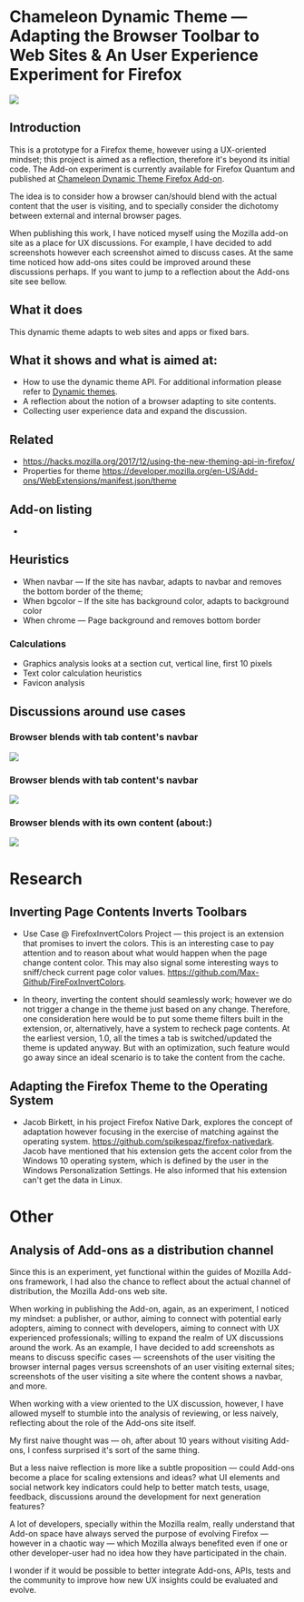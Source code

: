 # Chameleon Dynamic Theme — Adapting the Browser Toolbar to Web Sites & An User Experience Experiment for Firefox

![](https://raw.githubusercontent.com/taboca/themematcher/master/images/logo.png)

## Introduction

This is a prototype for a Firefox theme, however using a UX-oriented mindset; this project is aimed as a reflection, therefore it's beyond its initial code. The Add-on experiment is currently available for Firefox Quantum and published at [Chameleon Dynamic Theme Firefox Add-on](https://addons.mozilla.org/pt-BR/firefox/addon/chameleon-dynamic-theme/).

The idea is to consider how a browser can/should blend with the actual content that the user is visiting, and to specially consider the dichotomy between external and internal browser pages.

When publishing this work, I have noticed myself using the Mozilla add-on site as a place for UX discussions. For example, I have decided to add screenshots however each screenshot aimed to discuss cases. At the same time noticed how add-ons sites could be improved around these discussions perhaps. If you want to jump to a reflection about the Add-ons site see bellow.

## What it does

This dynamic theme adapts to web sites and apps or fixed bars.

## What it shows and what is aimed at:

* How to use the dynamic theme API. For additional information please refer to [Dynamic themes](https://developer.mozilla.org/en-US/Add-ons/Themes/Theme_concepts#Dynamic_themes).
* A reflection about the notion of a browser adapting to site contents.
* Collecting user experience data and expand the discussion.

## Related

* https://hacks.mozilla.org/2017/12/using-the-new-theming-api-in-firefox/
* Properties for theme https://developer.mozilla.org/en-US/Add-ons/WebExtensions/manifest.json/theme

## Add-on listing

*

## Heuristics

* When navbar — If the site has navbar, adapts to navbar and removes the bottom border of the theme;
* When bgcolor – If the site has background color, adapts to background color
* When chrome — Page background and removes bottom border

### Calculations

* Graphics analysis looks at a section cut, vertical line, first 10 pixels
* Text color calculation heuristics
* Favicon analysis

## Discussions around use cases

### Browser blends with tab content's navbar

![](https://raw.githubusercontent.com/taboca/themematcher/master/images/30_blend_navbar_2.png)

### Browser blends with tab content's navbar

![](https://raw.githubusercontent.com/taboca/themematcher/master/images/20_blend_navbar.png)

### Browser blends with its own content (about:)

![](https://raw.githubusercontent.com/taboca/themematcher/master/images/10_blend_about.png)

# Research

## Inverting Page Contents Inverts Toolbars

* Use Case @ FirefoxInvertColors Project — this project is an extension that promises to invert the colors. This is an interesting case to pay attention and to reason about what would happen when the page change content color. This may also signal some interesting ways to sniff/check current page color values. https://github.com/Max-Github/FireFoxInvertColors.

* In theory, inverting the content should seamlessly work; however we do not trigger a change in the theme just based on any change. Therefore, one consideration here would be to put some theme filters built in the extension, or, alternatively, have a system to recheck page contents. At the earliest version, 1.0, all the times a tab is switched/updated the theme is updated anyway. But with an optimization, such feature would go away since an ideal scenario is to take the content from the cache.

## Adapting the Firefox Theme to the Operating System

* Jacob Birkett, in his project Firefox Native Dark, explores the concept of adaptation however focusing in the exercise of matching against the operating system. https://github.com/spikespaz/firefox-nativedark. Jacob have mentioned that his extension gets the accent color from the Windows 10 operating system, which is defined by the user in the Windows Personalization Settings. He also informed that his extension can't get the data in Linux.

# Other

## Analysis of Add-ons as a distribution channel

Since this is an experiment, yet functional within the guides of Mozilla Add-ons framework, I had also the chance to reflect about the actual channel of distribution, the Mozilla Add-ons web site.

When working in publishing the Add-on, again, as an experiment, I noticed my mindset: a publisher, or author, aiming to connect with potential early adopters, aiming to connect with developers, aiming to connect with UX experienced professionals; willing to expand the realm of UX discussions around the work. As an example, I have decided to add screenshots as means to discuss specific cases — screenshots of the user visiting the browser internal pages versus screenshots of an user visiting external sites; screenshots of the user visiting a site where the content shows a navbar, and more.

When working with a view oriented to the UX discussion, however, I have allowed myself to stumble into the analysis of reviewing, or less naively, reflecting about the role of the Add-ons site itself.

My first naive thought was — oh, after about 10 years without visiting Add-ons, I confess surprised it's sort of the same thing.

But a less naive reflection is more like a subtle proposition — could Add-ons become a place for scaling extensions and ideas? what UI elements and social network key indicators could help to better match tests, usage, feedback, discussions around the development for next generation features?

A lot of developers, specially within the Mozilla realm, really understand that Add-on space have always served the purpose of evolving Firefox — however in a chaotic way — which Mozilla always benefited even if one or other developer-user had no idea how they have participated in the chain.  

I wonder if it would be possible to better integrate Add-ons, APIs, tests and the community to improve how new UX insights could be evaluated and evolve.

